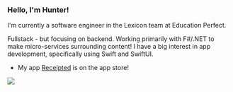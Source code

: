 ### Hello, I'm Hunter!


I'm currently a software engineer in the Lexicon team at Education Perfect. 

Fullstack - but focusing on backend. Working primarily with F#/.NET to make micro-services surrounding content! I have a big interest in app development, specifically using Swift and SwiftUI.

- My app [Receipted](https://apps.apple.com/nz/app/receipted/id1589713322) is on the app store! 

![](https://github-readme-stats.vercel.app/api?username=hunterkingsbeer&count_private=true&show_icons=true&theme=github_dark&hide=contribs)
